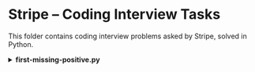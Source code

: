 # Stripe – Coding Interview Tasks

This folder contains coding interview problems asked by Stripe, solved in Python.

<details>
<summary><strong>first-missing-positive.py</strong></summary>

**Task:**  
Given an unsorted array of integers, find the first missing positive integer in linear time and constant space.  
The array may contain duplicates and negative numbers.  
You are allowed to modify the input array.

**Examples:**  
- [3, 4, -1, 1] → 2  
- [1, 2, 0] → 3  
- [7, 8, 9, 11] → 1

👉 [View solution](./first-missing-positive.py)

</details>
